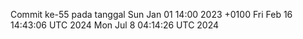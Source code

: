 Commit ke-55 pada tanggal Sun Jan 01 14:00 2023 +0100
Fri Feb 16 14:43:06 UTC 2024
Mon Jul  8 04:14:26 UTC 2024
